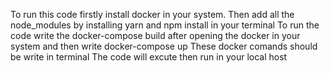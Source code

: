 To run this code firstly install docker in your system.
Then add all the node_modules by installing yarn and npm install in your terminal 
To run the code write the docker-compose build after opening the docker in your system and then write docker-compose up These docker comands should be write in terminal
The code will excute then run in your local host
